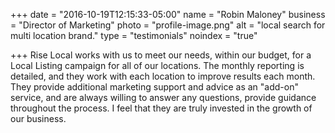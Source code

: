 +++
date = "2016-10-19T12:15:33-05:00"
name = "Robin Maloney"
business = "Director of Marketing"
photo = "profile-image.png"
alt = "local search for multi location brand."
type = "testimonials"
noindex = "true"

+++
Rise Local works with us to meet our needs, within our budget, for a Local Listing campaign for all of our locations. The monthly reporting is detailed, and they work with each location to improve results each month. They provide additional marketing support and advice as an "add-on" service, and are always willing to answer any questions, provide guidance throughout the process.  I feel that they are truly invested in the growth of our business.

<!--more-->
